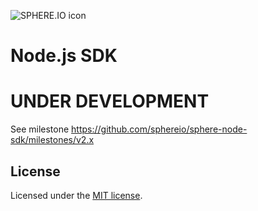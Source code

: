 ![SPHERE.IO icon](https://admin.sphere.io/assets/images/sphere_logo_rgb_long.png)

# Node.js SDK

# UNDER DEVELOPMENT

See milestone https://github.com/sphereio/sphere-node-sdk/milestones/v2.x


## License

Licensed under the [MIT license](LICENSE-MIT).
